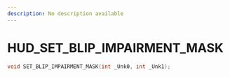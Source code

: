 ```yaml
---
description: No description available 
---
```


# HUD\_SET_BLIP_IMPAIRMENT_MASK

```cpp
void SET_BLIP_IMPAIRMENT_MASK(int _Unk0, int _Unk1);
```